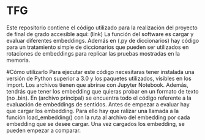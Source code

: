 # TFG
Este repositorio contiene el código utilizado para la realización del proyecto de final de grado accesible aquí: (link)
La función del software es cargar y evaluar diferentes embeddings. Además en (.py de diccionarios) hay código para un tratamiento simple de diccionarios que pueden ser utilizados en rotaciones de embeddings para replicar las pruebas mostradas en la memoria.

#Cómo utilizarlo
Para ejecutar este código necesitaras tener instalada una versión de Python superior a 3.0 y los paquetes utilizados, visibles en los import. Los archivos tienen que abrirse con Jupyter Notebook. Además, tendrás que tener los embedding que quieras probar en un formato de texto (no .bin). 
En (archivo principal) se encuentra todo el código referente a la evaluación de embeddings de sentidos. Antes de empezar a evaluar hay que cargar los embedding. Para ello hay que ralizar una llamada a la función load_embedding() con la ruta al archivo del embedding por cada embedding que se desee cargar. Una vez cargados los embedding, se pueden empezar a comparar.
